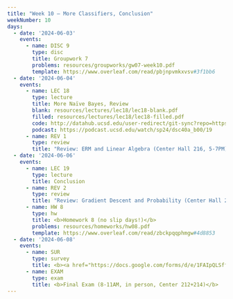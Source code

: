 ```yaml
---
title: "Week 10 – More Classifiers, Conclusion"
weekNumber: 10
days:
  - date: '2024-06-03'
    events:
      - name: DISC 9
        type: disc
        title: Groupwork 7
        problems: resources/groupworks/gw07-week10.pdf
        template: https://www.overleaf.com/read/pbjnpvmkxvsv#3f1bb6
  - date: '2024-06-04'
    events:
      - name: LEC 18
        type: lecture
        title: More Naïve Bayes, Review
        blank: resources/lectures/lec18/lec18-blank.pdf
        filled: resources/lectures/lec18/lec18-filled.pdf
        code: http://datahub.ucsd.edu/user-redirect/git-sync?repo=https://github.com/dsc-courses/dsc40a-2024-sp&subPath=lectures/lec18/lec18-code.ipynb
        podcast: https://podcast.ucsd.edu/watch/sp24/dsc40a_b00/19
      - name: REV 1
        type: review
        title: "Review: ERM and Linear Algebra (Center Hall 216, 5-7PM)"
  - date: '2024-06-06'
    events:
      - name: LEC 19
        type: lecture
        title: Conclusion
      - name: REV 2
        type: review
        title: "Review: Gradient Descent and Probability (Center Hall 216, 5-7PM)"
      - name: HW 8
        type: hw
        title: <b>Homework 8 (no slip days!)</b>
        problems: resources/homeworks/hw08.pdf
        template: https://www.overleaf.com/read/zbckpqqphmgw#4d8853
  - date: '2024-06-08'
    events:
      - name: SUR
        type: survey
        title: <b><a href="https://docs.google.com/forms/d/e/1FAIpQLSffswste_zytkO55njB5fLcJWdRbTj1cM7T87zUEhAhTi0-kQ/viewform">End-of-Quarter Survey</a></b> + <b><a href="https://academicaffairs.ucsd.edu/Modules/Evals/">SETs</a> (due 8AM)</b>
      - name: EXAM
        type: exam
        title: <b>Final Exam (8-11AM, in person, Center 212+214)</b>
---
```

